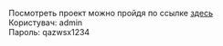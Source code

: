 Посмотреть проект можно пройдя по ссылке <a href="http://zvits.pp.ua/">здесь</a><br>
Користувач: admin<br>
Пароль: qazwsx1234
